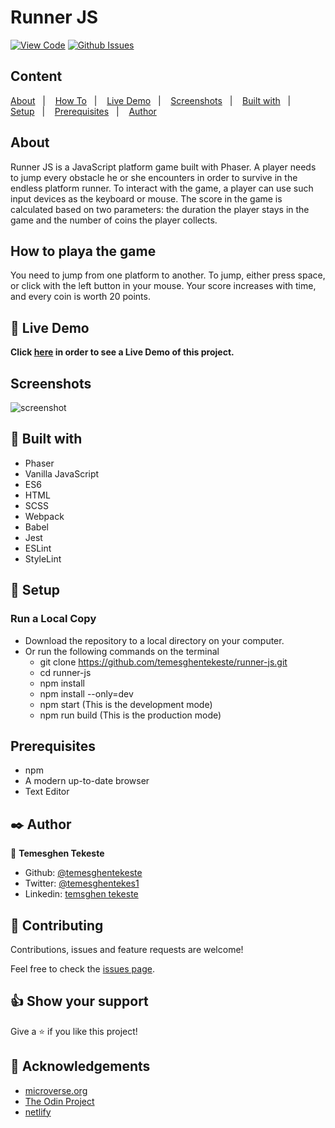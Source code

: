 # Runner JS

[![View Code](https://img.shields.io/badge/View%20-Code-green)](https://github.com/temesghentekeste/runner-js/pulls)
[![Github Issues](https://img.shields.io/badge/GitHub-Issues-orange)](https://github.com/temesghentekeste/runner-js/issues)


## Content

<a text-align="center" href="#about">About</a>&nbsp;&nbsp;&nbsp;|&nbsp;&nbsp;&nbsp;
<a href="#play">How To</a>&nbsp;&nbsp;&nbsp;|&nbsp;&nbsp;&nbsp;
<a href="#live">Live Demo</a>&nbsp;&nbsp;&nbsp;|&nbsp;&nbsp;&nbsp;
<a href="#screenshots">Screenshots</a>&nbsp;&nbsp;&nbsp;|&nbsp;&nbsp;&nbsp;
<a href="#with">Built with</a>&nbsp;&nbsp;&nbsp;|&nbsp;&nbsp;&nbsp;
<a href="#setup">Setup</a>&nbsp;&nbsp;&nbsp;|&nbsp;&nbsp;&nbsp;
<a href="#prerequisites">Prerequisites</a>&nbsp;&nbsp;&nbsp;|&nbsp;&nbsp;&nbsp;
<a href="#author">Author</a>


## About <a name = "about"></a>

Runner JS is a JavaScript platform game built with Phaser. A player needs to jump every obstacle he or she encounters in order to survive in the endless platform runner. To interact with the game, a player can use such input devices as the keyboard or mouse. The score in the game is calculated based on two parameters: the duration the player stays in the game and the number of coins the player collects.

## How to playa the game <a name = "play"></a>
You need to jump from one platform to another. To jump, either press space, or click with the left button in your mouse. Your score increases with time, and every coin is worth 20 points.



## 🔴 Live Demo <a name = "live"></a>

**Click [here](https://runner-js-temesghen.netlify.app/) in order to see a Live Demo of this project.**

## Screenshots <a name = "screenshots"></a>

![screenshot](./src/assets/screenshot.gif) 

## 🔧 Built with<a name = "with"></a>

- Phaser
- Vanilla JavaScript
- ES6
- HTML
- SCSS
- Webpack
- Babel
- Jest
- ESLint
- StyleLint

## 🔨 Setup<a name = "setup"></a>
### Run a Local Copy
- Download the repository to a local directory on your computer.
- Or run the following commands on the terminal
  - git clone https://github.com/temesghentekeste/runner-js.git
  - cd runner-js
  - npm install
  - npm install --only=dev
  - npm start (This is the development mode)
  - npm run build (This is the production mode)

## Prerequisites<a name = "prerequisites"></a>
- npm
- A modern up-to-date browser
- Text Editor

## ✒️  Author <a name = "author"></a>

👤 **Temesghen Tekeste**

- Github: [@temesghentekeste](https://github.com/temesghentekeste)
- Twitter: [@temesghentekes1](https://twitter.com/temesghentekes1)
- Linkedin: [temsghen tekeste](https://www.linkedin.com/in/temesghentekeste/)


## 🤝 Contributing

Contributions, issues and feature requests are welcome!

Feel free to check the [issues page](https://github.com/temesghentekeste/runner-js/issues).


## 👍 Show your support

Give a ⭐️ if you like this project!

## :clap: Acknowledgements
- <a href="https://www.microverse.org/" target="_blank">microverse.org</a>
- <a href="https://www.theodinproject.com/" target="_blank">The Odin Project</a>
- <a href="https://netlify.com/" target="_blank">netlify</a>
</a>
</div>
